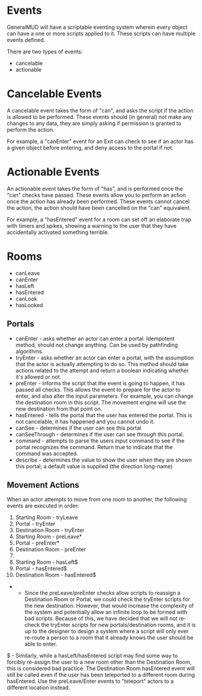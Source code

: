 # Events

GeneralMUD will have a scriptable eventing system wherein every object can have a one or more scripts applied to it. These scripts can have multiple events defined. 

There are two types of events: 
- cancelable
- actionable

# Cancelable Events

A cancelable event takes the form of "can<Event>", and asks the script if the action is allowed to be performed. These events should (in general) not make any changes to any data, they are simply asking if permission is granted to perform the action. 

For example, a "canEnter" event for an Exit can check to see if an actor has a given object before entering, and deny access to the portal if not. 

# Actionable Events

An actionable event takes the form of "has<Event>", and is performed once the "can<Event>" checks have passed. These events allow you to perform an action once the action has already been performed. These events cannot cancel the action, the action should have been cancelled on the "can<Event>" equivalent. 

For example, a "hasEntered" event for a room can set off an elaborate trap with timers and spikes, showing a warning to the user that they have accidentally activated something terrible.

# Rooms

- canLeave
- canEnter
- hasLeft
- hasEntered
- canLook
- hasLooked 

## Portals

- canEnter - asks whether an actor can enter a portal. Idempotent method, should not change anything. Can be used by pathfinding algorithms.
- tryEnter - asks whether an actor can enter a portal, with the assumption that the actor is actually attempting to do so. This method should take actions related to the attempt and return a boolean indicating whether it's allowed or not. 
- preEnter - informs the script that the event is going to happen, it has passed all checks. This allows the event to prepare for the actor to enter, and also alter the input parameters. For example, you can change the destination room in this script. The movement engine will use the new destination from that point on. 
- hasEntered - tells the portal that the user has entered the portal. This is not cancelable, it has happened and you cannot undo it. 
- canSee - determines if the user can see this portal
- canSeeThrough - determines if the user can see *through* this portal.
- command - attempts to parse the users input command to see if the portal recognizes the command. Return true to indicate that the command was accepted.
- describe - determines the value to show the user when they are shown this portal; a default value is supplied (the direction long-name)

## Movement Actions

When an actor attempts to move from one room to another, the following events are executed in order:

1. Starting Room - tryLeave
2. Portal - tryEnter
3. Destination Room - tryEnter
4. Starting Room - preLeave*
5. Portal - preEnter*
6. Destination Room - preEnter
7. <actor room is reassigned here>
8. Starting Room - hasLeft$
9. Portal - hasEntered$
10. Destination Room - hasEntered$

* - Since the preLeave/preEnter checks allow scripts to reassign a Destination Room or Portal, we could check the tryEnter scripts for the new destination. However, that would increase the complexity of the system and potentially allow an infinite loop to be formed with bad scripts. Because of this, we have decided that we will not re-check the tryEnter scripts for new portals/destination rooms, and it is up to the designer to design a system where a script will only ever re-route a person to a room that it already knows the user should be able to enter. 

$ - Similarly, while a hasLeft/hasEntered script may find some way to forcibly re-assign the user to a new room other than the Destination Room, this is considered bad practice. The Destination Room hasEntered event will still be called even if the user has been teleported to a different room during hasEntered. Use the preLeave/Enter events to "teleport" actors to a different location instead. 
